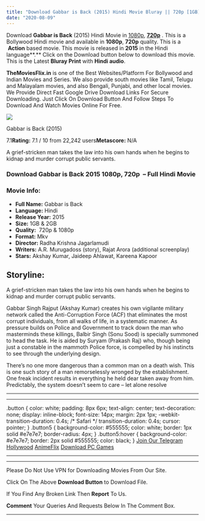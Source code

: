```yaml
---
title: "Download Gabbar is Back (2015) Hindi Movie Bluray || 720p [1GB] || 1080p [2GB]"
date: "2020-08-09"
---
```


Download **Gabbar is Back** (2015) Hindi Movie in [1080p](https://1moviesflix.com/1080p-movies/), [**720p**](https://1moviesflix.com/720p-movies/) . This is a Bollywood Hindi movie and available in **1080p**, **720p** quality. This is a  **Action** based movie. This movie is released in **2015** in the Hindi language**.** Click on the Download button below to download this movie. This is the Latest **Bluray Print** with **Hindi audio**.

**TheMoviesFlix.in** is one of the Best Websites/Platform For Bollywood and Indian Movies and Series. We also provide south movies like Tamil, Telugu and Malayalam movies, and also Bengali, Punjabi, and other local movies. We Provide Direct Fast Google Drive Download Links For Secure Downloading. Just Click On Download Button And Follow Steps To Download And Watch Movies Online For Free.

[![](https://m.media-amazon.com/images/M/MV5BMjFhNDQ5NjEtNDE1ZS00YjYwLTgzMjItN2Y2M2RlMjNhZGI4XkEyXkFqcGdeQXVyODE5NzE3OTE@._V1_SX300.jpg)](https://www.imdb.com/title/tt2424988/ "Gabbar is Back")

Gabbar is Back (2015)

7.1**Rating:** 7.1 / 10 from 22,242 users**Metascore:** N/A

A grief-stricken man takes the law into his own hands when he begins to kidnap and murder corrupt public servants.

### Download Gabbar is Back 2015 1080p, 720p  – Full Hindi Movie

### Movie Info:

- **Full Name:** Gabbar is Back
- **Language:** Hindi
- **Release Year:** 2015
- **Size:** 1GB & 2GB
- **Quality:**  720p & 1080p
- **Format:** Mkv
- **Director:** Radha Krishna Jagarlamudi
- **Writers:** A.R. Murugadoss (story), Rajat Arora (additional screenplay)
- **Stars:** Akshay Kumar, Jaideep Ahlawat, Kareena Kapoor

## Storyline:

A grief-stricken man takes the law into his own hands when he begins to kidnap and murder corrupt public servants.

Gabbar Singh Rajput (Akshay Kumar) creates his own vigilante military network called the Anti-Corruption Force (ACF) that eliminates the most corrupt individuals, from all walks of life, in a systematic manner. As pressure builds on Police and Government to track down the man who masterminds these killings, Balbir Singh (Sonu Sood) is specially summoned to head the task. He is aided by Suryam (Prakash Raj) who, though being just a constable in the mammoth Police force, is compelled by his instincts to see through the underlying design.

There’s no one more dangerous than a common man on a death wish. This is one such story of a man remorselessly wronged by the establishment. One freak incident results in everything he held dear taken away from him. Predictably, the system doesn’t seem to care – let alone resolve

* * *

* * *

.button { color: white; padding: 8px 6px; text-align: center; text-decoration: none; display: inline-block; font-size: 14px; margin: 2px 1px; -webkit-transition-duration: 0.4s; /\* Safari \*/ transition-duration: 0.4s; cursor: pointer; } .button5 { background-color: #555555; color: white; border: 1px solid #e7e7e7; border-radius: 4px; } .button5:hover { background-color: #e7e7e7; border: 2px solid #555555; color: black; } [Join Our Telegram](http://gdrivepro.xyz/join.php) [Hollywood](https://moviesverse.com/) [AnimeFlix](https://animeflix.in/) [Download PC Games](https://gamesflix.net/)  

* * *

* * *

  

Please Do Not Use VPN for Downloading Movies From Our Site.

Click On The Above **Download Button** to Download File.

If You Find Any Broken Link Then **Report** To Us.

**Comment** Your Queries And Requests Below In The Comment Box.

* * *
